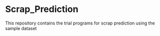 # Scrap_Prediction
This repository contains the trial programs for scrap prediction using the sample dataset
